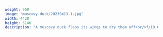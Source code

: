 ```yaml
---
weight: 960
image: "muscovy-duck/20230413-1.jpg"
width: 4420
height: 3140
description: "A muscovy duck flaps its wings to dry them off<br/>f/10.0, 1/320, 300.0 mm, iso400"
---
```

